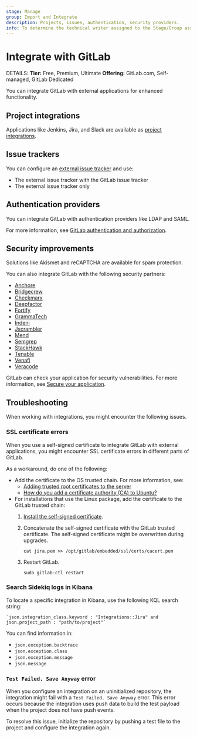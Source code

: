 ```yaml
---
stage: Manage
group: Import and Integrate
description: Projects, issues, authentication, security providers.
info: To determine the technical writer assigned to the Stage/Group associated with this page, see https://handbook.gitlab.com/handbook/product/ux/technical-writing/#assignments
---
```


# Integrate with GitLab

DETAILS:
**Tier:** Free, Premium, Ultimate
**Offering:** GitLab.com, Self-managed, GitLab Dedicated

You can integrate GitLab with external applications for enhanced functionality.

## Project integrations

Applications like Jenkins, Jira, and Slack are available as [project integrations](../user/project/integrations/index.md).

## Issue trackers

You can configure an [external issue tracker](external-issue-tracker.md) and use:

- The external issue tracker with the GitLab issue tracker
- The external issue tracker only

## Authentication providers

You can integrate GitLab with authentication providers like LDAP and SAML.

For more information, see [GitLab authentication and authorization](../administration/auth).

## Security improvements

Solutions like Akismet and reCAPTCHA are available for spam protection.

You can also integrate GitLab with the following security partners:

<!-- vale gitlab.Spelling = NO -->

- [Anchore](https://docs.anchore.com/current/docs/configuration/integration/ci_cd/gitlab/)
- [Bridgecrew](https://docs.bridgecrew.io/docs/integrate-with-gitlab-self-managed)
- [Checkmarx](https://checkmarx.atlassian.net/wiki/spaces/SD/pages/1929937052/GitLab+Integration)
- [Deepfactor](https://www.deepfactor.io/docs/integrate-deepfactor-scanner-in-your-ci-cd-pipelines/#gitlab)
- [Fortify](https://www.microfocus.com/en-us/fortify-integrations/gitlab)
- [GrammaTech](https://www.grammatech.com/codesonar-gitlab-integration)
- [Indeni](https://docs.cloudrail.app/#/integrations/gitlab)
- [Jscrambler](https://docs.jscrambler.com/code-integrity/documentation/gitlab-ci-integration)
- [Mend](https://www.mend.io/gitlab/)
- [Semgrep](https://semgrep.dev/for/gitlab)
- [StackHawk](https://docs.stackhawk.com/continuous-integration/gitlab.html)
- [Tenable](https://docs.tenable.com/tenableio/Content/ContainerSecurity/GetStarted.htm)
- [Venafi](https://marketplace.venafi.com/xchange/620d2d6ed419fb06a5c5bd36/solution/6292c2ef7550f2ee553cf223)
- [Veracode](https://community.veracode.com/s/knowledgeitem/gitlab-ci-MCEKSYPRWL35BRTGOVI55SK5RI4A)

<!-- vale gitlab.Spelling = YES -->

GitLab can check your application for security vulnerabilities.
For more information, see [Secure your application](../user/application_security/secure_your_application.md).

## Troubleshooting

When working with integrations, you might encounter the following issues.

### SSL certificate errors

When you use a self-signed certificate to integrate GitLab with external applications, you might
encounter SSL certificate errors in different parts of GitLab.

As a workaround, do one of the following:

- Add the certificate to the OS trusted chain. For more information, see:
  - [Adding trusted root certificates to the server](https://manuals.gfi.com/en/kerio/connect/content/server-configuration/ssl-certificates/adding-trusted-root-certificates-to-the-server-1605.html)
  - [How do you add a certificate authority (CA) to Ubuntu?](https://superuser.com/questions/437330/how-do-you-add-a-certificate-authority-ca-to-ubuntu)
- For installations that use the Linux package, add the certificate to the GitLab trusted chain:
  1. [Install the self-signed certificate](https://docs.gitlab.com/omnibus/settings/ssl/index.html#install-custom-public-certificates).
  1. Concatenate the self-signed certificate with the GitLab trusted certificate.
     The self-signed certificate might be overwritten during upgrades.

     ```shell
     cat jira.pem >> /opt/gitlab/embedded/ssl/certs/cacert.pem
     ```

  1. Restart GitLab.

     ```shell
     sudo gitlab-ctl restart
     ```

### Search Sidekiq logs in Kibana

To locate a specific integration in Kibana, use the following KQL search string:

```plaintext
`json.integration_class.keyword : "Integrations::Jira" and json.project_path : "path/to/project"`
```

You can find information in:

- `json.exception.backtrace`
- `json.exception.class`
- `json.exception.message`
- `json.message`

### `Test Failed. Save Anyway` error

When you configure an integration on an uninitialized repository, the integration might fail with
a `Test Failed. Save Anyway` error. This error occurs because the integration uses push data
to build the test payload when the project does not have push events.

To resolve this issue, initialize the repository by pushing a test file to the project
and configure the integration again.
